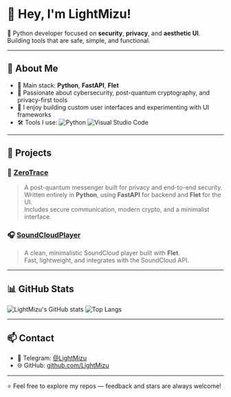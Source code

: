 # 👋 Hey, I'm LightMizu!

🎯 Python developer focused on **security**, **privacy**, and **aesthetic UI**.  
Building tools that are safe, simple, and functional.

---

## 🧠 About Me

- 🐍 Main stack: **Python**, **FastAPI**, **Flet**
- 🔐 Passionate about cybersecurity, post-quantum cryptography, and privacy-first tools
- 🎨 I enjoy building custom user interfaces and experimenting with UI frameworks
- 🛠️ Tools I use:
  ![Python](https://img.shields.io/badge/python-3670A0?style=for-the-badge&logo=python&logoColor=ffdd54)
  ![Visual Studio Code](https://img.shields.io/badge/Visual%20Studio%20Code-0078d7.svg?style=for-the-badge&logo=visual-studio-code&logoColor=white)

---

## 🚀 Projects

### 🔐 [ZeroTrace](https://github.com/LightMizu/ZeroTrace)
> A post-quantum messenger built for privacy and end-to-end security.  
> Written entirely in **Python**, using **FastAPI** for backend and **Flet** for the UI.  
> Includes secure communication, modern crypto, and a minimalist interface.

### 🎧 [SoundCloudPlayer](https://github.com/LightMizu/SoundCloudPlayer)
> A clean, minimalistic SoundCloud player built with **Flet**.  
> Fast, lightweight, and integrates with the SoundCloud API.

---

## 📊 GitHub Stats

![LightMizu's GitHub stats](https://github-readme-stats.vercel.app/api?username=LightMizu&show_icons=true&theme=tokyonight)
![Top Langs](https://github-readme-stats.vercel.app/api/top-langs/?username=LightMizu&layout=compact&theme=tokyonight)

---

## 📫 Contact

- 💬 Telegram: [@LightMizu](https://t.me/LightMizu)
- 🌐 GitHub: [github.com/LightMizu](https://github.com/LightMizu)

---

⭐ Feel free to explore my repos — feedback and stars are always welcome!
